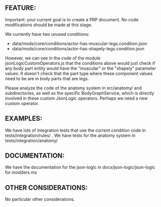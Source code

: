 ## FEATURE:

Important: your current goal is to create a PRP document. No code modifications should be made at this stage.

We currently have two unused conditions:

- data/mods/core/conditions/actor-has-muscular-legs.condition.json
- data/mods/core/conditions/actor-has-shapely-legs.condition.json

However, we can see in the code of the module jsonLogicCustomOperators.js that the conditions above would just check if any body part entity would have the "muscular" or the "shapely" parameter values. It doesn't check that the part type where these component values need to be are in body parts that are legs.

Please analyze the code of the anatomy system in src/anatomy/ and subdirectories, as well as the specific BodyGraphService, which is directly involved in these custom JsonLogic operators. Perhaps we need a new custom operator.

## EXAMPLES:

We have lots of integration tests that use the current condition code in tests/integration/rules/ . We have tests for the anatomy system in tests/integration/anatomy/

## DOCUMENTATION:

We have the documentation for the json-logic in docs/json-logic/json-logic for modders.ms

## OTHER CONSIDERATIONS:

No particular other considerations.
